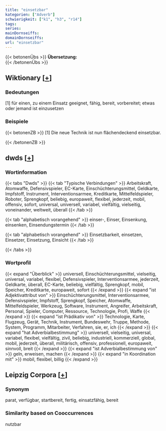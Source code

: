 ```yaml
---
title: "einsetzbar"
kategorien: ["Adverb"]
schwierigkeit: ["k1", "h3", "r14"]
tags:
series:
mainDornseiffs:
domainDornseiffs:
url: "einsetzbar"
---
```


{{< betonenÜbs >}}
**Übersetzung:**  
{{< /betonenÜbs >}}

## Wiktionary [[+](https://de.wiktionary.org/wiki/einsetzbar)]

### Bedeutungen
[1] für einen, zu einem Einsatz geeignet, fähig, bereit, vorbereitet; etwas oder jemand ist einzusetzen  

### Beispiele
{{< betonenZB >}}
[1] Die neue Technik ist nun flächendeckend einsetzbar.  

{{< /betonenZB >}}


## dwds [[+](https://www.dwds.de/wb/einsetzbar)]

### Wortinformation
{{< tabs "Dwds" >}}
{{< tab "Typische Verbindungen" >}}
Arbeitskraft, Atomwaffe, Defensivspieler, EC-Karte, Einschüchterungsmittel, Geldkarte, Impfstoff, Instrument, Interventionsarmee, Kreditkarte, Mittelfeldspieler, Roboter, Sprengkopf, beliebig, europaweit, flexibel, jederzeit, mobil, offensiv, sofort, universal, universell, variabel, vielfältig, vielseitig, voneinander, weltweit, überall
{{< /tab >}}

{{< tab "alphabetisch vorangehend" >}}
einser-, Einser, Einsenkung, einsenken, Einsendungstermin
{{< /tab >}}

{{< tab "alphabetisch vorangehend" >}}
Einsetzbarkeit, einsetzen, Einsetzer, Einsetzung, Einsicht
{{< /tab >}}

{{< /tabs >}}

### Wortprofil
{{< expand "Überblick" >}} universell, Einschüchterungsmittel, vielseitig, universal, variabel, flexibel, Defensivspieler, Interventionsarmee, jederzeit, Geldkarte, überall, EC-Karte, beliebig, vielfältig, Sprengkopf, mobil, Speicher, Kreditkarte, europaweit, sofort {{< /expand >}}
{{< expand "ist Adjektivattribut von" >}} Einschüchterungsmittel, Interventionsarmee, Defensivspieler, Impfstoff, Sprengkopf, Speicher, Atomwaffe, Mittelfeldspieler, Werkzeug, Software, Instrument, Angreifer, Arbeitskraft, Personal, Spieler, Computer, Ressource, Technologie, Profi, Waffe {{< /expand >}}
{{< expand "ist Prädikativ von" >}} Technologie, Karte, Flugzeug, Gerät, Technik, Instrument, Bundeswehr, Truppe, Methode, System, Programm, Mitarbeiter, Verfahren, sie, er, ich {{< /expand >}}
{{< expand "hat Adverbialbestimmung" >}} universell, vielseitig, universal, variabel, flexibel, vielfältig, zivil, beliebig, industriell, kommerziell, global, mobil, jederzeit, überall, militärisch, offensiv, professionell, europaweit, sinnvoll, breit {{< /expand >}}
{{< expand "ist Adverbialbestimmung von" >}} geln, erweisen, machen {{< /expand >}}
{{< expand "in Koordination mit" >}} mobil, flexibel, billig {{< /expand >}}

## Leipzig Corpora [[+](https://corpora.uni-leipzig.de/en/res?word=einsetzbar&corpusId=deu_newscrawl-public_2018)]


### Synonym
parat, verfügbar, startbereit, fertig, einsatzfähig, bereit


### Similarity based on Cooccurrences
nutzbar

